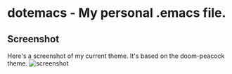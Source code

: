 # dotemacs - My personal .emacs file.

## Screenshot
Here's a screenshot of my current theme. It's based on the doom-peacock theme.
![screenshot](https://i.imgur.com/mqOD68R.png)
